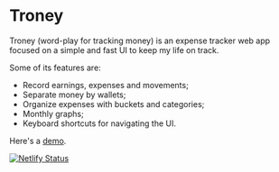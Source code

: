 # Troney

Troney (word-play for tracking money) is an expense tracker web app focused on a
simple and fast UI to keep my life on track.

Some of its features are:

- Record earnings, expenses and movements;
- Separate money by wallets;
- Organize expenses with buckets and categories;
- Monthly graphs;
- Keyboard shortcuts for navigating the UI.

Here's a [demo](https://troney.netlify.app/).

[![Netlify Status](https://api.netlify.com/api/v1/badges/47d6bd52-c6b8-4bf3-9559-5d0ebf5cdf51/deploy-status)](https://app.netlify.com/sites/troney/deploys)
